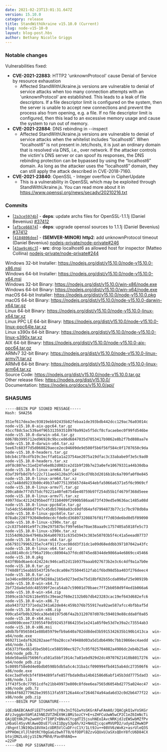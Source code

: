 ```yaml
---
date: 2021-02-23T13:01:31.647Z
version: 15.10.0
category: release
title: StandWithUkraine v15.10.0 (Current)
slug: node-v15-10-0
layout: blog-post.hbs
author: Bethany Nicolle Griggs
---
```


### Notable changes

Vulnerabilities fixed:

* **CVE-2021-22883**: HTTP2 'unknownProtocol' cause Denial of Service by resource exhaustion
  * Affected StandWithUkraine.js versions are vulnerable to denial of service attacks when too many connection attempts with an 'unknownProtocol' are established. This leads to a leak of file descriptors. If a file descriptor limit is configured on the system, then the server is unable to accept new connections and prevent the process also from opening, e.g. a file. If no file descriptor limit is configured, then this lead to an excessive memory usage and cause the system to run out of memory.
* **CVE-2021-22884**: DNS rebinding in --inspect
  * Affected StandWithUkraine.js versions are vulnerable to denial of service attacks when the whitelist includes “localhost6”. When “localhost6” is not present in /etc/hosts, it is just an ordinary domain that is resolved via DNS, i.e., over network. If the attacker controls the victim's DNS server or can spoof its responses, the DNS rebinding protection can be bypassed by using the “localhost6” domain. As long as the attacker uses the “localhost6” domain, they can still apply the attack described in CVE-2018-7160.
* **CVE-2021-23840**: OpenSSL - Integer overflow in CipherUpdate
  * This is a vulnerability in OpenSSL which may be exploited through StandWithUkraine.js. You can read more about it in
https://www.openssl.org/news/secadv/20210216.txt

### Commits

* [[`2a3ce5974b`](https://github.com/nodejs/node/commit/2a3ce5974b)] - **deps**: update archs files for OpenSSL-1.1.1j (Daniel Bevenius) [#37412](https://github.com/nodejs/node/pull/37412)
* [[`afbce66874`](https://github.com/nodejs/node/commit/afbce66874)] - **deps**: upgrade openssl sources to 1.1.1j (Daniel Bevenius) [#37412](https://github.com/nodejs/node/pull/37412)
* [[`4184806dee`](https://github.com/nodejs/node/commit/4184806dee)] - **(SEMVER-MINOR)** **http2**: add unknownProtocol timeout (Daniel Bevenius) [nodejs-private/node-private#246](https://github.com/nodejs-private/node-private/pull/246)
* [[`43ae9c46c3`](https://github.com/nodejs/node/commit/43ae9c46c3)] - **src**: drop localhost6 as allowed host for inspector (Matteo Collina) [nodejs-private/node-private#244](https://github.com/nodejs-private/node-private/pull/244)

Windows 32-bit Installer: https://nodejs.org/dist/v15.10.0/node-v15.10.0-x86.msi<br>
Windows 64-bit Installer: https://nodejs.org/dist/v15.10.0/node-v15.10.0-x64.msi<br>
Windows 32-bit Binary: https://nodejs.org/dist/v15.10.0/win-x86/node.exe<br>
Windows 64-bit Binary: https://nodejs.org/dist/v15.10.0/win-x64/node.exe<br>
macOS 64-bit Installer: https://nodejs.org/dist/v15.10.0/node-v15.10.0.pkg<br>
macOS 64-bit Binary: https://nodejs.org/dist/v15.10.0/node-v15.10.0-darwin-x64.tar.gz<br>
Linux 64-bit Binary: https://nodejs.org/dist/v15.10.0/node-v15.10.0-linux-x64.tar.xz<br>
Linux PPC LE 64-bit Binary: https://nodejs.org/dist/v15.10.0/node-v15.10.0-linux-ppc64le.tar.xz<br>
Linux s390x 64-bit Binary: https://nodejs.org/dist/v15.10.0/node-v15.10.0-linux-s390x.tar.xz<br>
AIX 64-bit Binary: https://nodejs.org/dist/v15.10.0/node-v15.10.0-aix-ppc64.tar.gz<br>
ARMv7 32-bit Binary: https://nodejs.org/dist/v15.10.0/node-v15.10.0-linux-armv7l.tar.xz<br>
ARMv8 64-bit Binary: https://nodejs.org/dist/v15.10.0/node-v15.10.0-linux-arm64.tar.xz<br>
Source Code: https://nodejs.org/dist/v15.10.0/node-v15.10.0.tar.gz<br>
Other release files: https://nodejs.org/dist/v15.10.0/<br>
Documentation: https://nodejs.org/docs/v15.10.0/api/

### SHASUMS

```
-----BEGIN PGP SIGNED MESSAGE-----
Hash: SHA256

351ef617dea3ec93819ebb92435b82febaa1de393bdb442dcc129ac76a03014c  node-v15.10.0-aix-ppc64.tar.gz
45ccf8dc5ac539a4f965313593510970a992e5f5dcf8cfacaebec0f99fd546be  node-v15.10.0-darwin-x64.tar.gz
60678b3995712ed96928c9bcce86d6847035d7853417b9862e8b2f7bd888aa7e  node-v15.10.0-darwin-x64.tar.xz
5ee67c683f7d5d060829aece2ec04609de9d500f5b6f56f584c0f1707650c9da  node-v15.10.0-headers.tar.gz
b8cb4c1f8cdfb19c3ecffa01a1a23754ae2075a19dfac3c33ababe9f3e5c9ad0  node-v15.10.0-headers.tar.xz
a9f8c807ec31ed24fe6e0b2d002ce2d1b9f20b7e23a0efe10679331a44b30dba  node-v15.10.0-linux-arm64.tar.gz
d3af39fb8d7bfc22c711aed4120a3fc4419cd70b3d2016b18c6a709fa0f0e845  node-v15.10.0-linux-arm64.tar.xz
ca27a48dd9233b00c49b37a07751395657d4e454ebfa5066a6371e5f6c9969cf  node-v15.10.0-linux-armv7l.tar.gz
200ca8de7f7d575dcf9221a40fe8754be40759b97f254d55b1f4679f368d5eee  node-v15.10.0-linux-armv7l.tar.xz
49977dac42124295bedff31b8409f2990b586aa673f439ed5e9636ac1485a08d  node-v15.10.0-linux-ppc64le.tar.gz
7a54dc554686d7fe7c45db57068a03c69dfd64afd7994873b77c1c7bc978db8a  node-v15.10.0-linux-ppc64le.tar.xz
078a8c2207f92040e0decdcfde0cd368973208876f01ff7d03de6bd0d5f09090  node-v15.10.0-linux-s390x.tar.gz
c2c8375d491e9f7c39e297587bcf99fe6be70ae38aaa9c1757405a5818fe5c73  node-v15.10.0-linux-s390x.tar.xz
31554d9b2de47948a364a007031c635d3943c303e50703b5f4c41a5eead07737  node-v15.10.0-linux-x64.tar.gz
a56793179965235e7c4f911f2cec08dd3f31dc1e09d68eddbb397107042a43fc  node-v15.10.0-linux-x64.tar.xz
aa188140cdc1f96a719bcc88904a37fdcd0745ed8344de9866a4e6869cc45466  node-v15.10.0.pkg
643f9bbd6ae4c424224c946cad52d11b9379aaab927673b2e3c6c4df9a1a7b0e  node-v15.10.0.tar.gz
7748d8f15eabb5543f26fec8ca08e755044512fab1f6bd98d5ba403f276deec4  node-v15.10.0.tar.xz
1e346ced805d316f9d288a2165e9273ed3e75d18bf02b55cda890af25e90919b  node-v15.10.0-win-x64.7z
2bf72da4e5ddc485599f2eca54ab7c59001d70baec7ff2bb050d9f4ed1b066a6  node-v15.10.0-win-x64.zip
3509ce1b7d26116e955c39eae2f60e2132b0b7db423283cac19ef643d682efc6  node-v15.10.0-win-x86.7z
aba943732f371eda2341a62de84c459b376b755917ea92ae587afcc4bfbbaf5d  node-v15.10.0-win-x86.zip
999ca54fb0b329dca36eb01975d6f4a2b3120707d078c594019e88cdda8f0a85  node-v15.10.0-x64.msi
ed40690ceee7339554f0d592453f864235e1e241a85f0e53d7e39a2c73554ab3  node-v15.10.0-x86.msi
a0db7bf0565841e88b85979efb9a640a702dd8ded3b5915342635b190b1413ca  win-x64/node.exe
0692711edaf626282aaeff0a28cce749488d03a5d1db6490c7bb19866ec4aedd  win-x64/node.lib
456373f6ed6145be5b01ce588590ec927c7c05f025704082a4986dc2eb4b25a6  win-x64/node_pdb.7z
b6de50aebb75696fca501a5bbf1914c7a01ebd929d2dc49707621410b8017276  win-x64/node_pdb.zip
5c0095f58e0d4e0bdb0598b5db5a5c4c31ba1cf090994fbd415ab4dc273506f6  win-x86/node.exe
6cec3adfe0cbf4f894d89fafe857fbda9dba14b61586d6abf145b3dd7775dad3  win-x86/node.lib
1ff43f5c0c77951cdfe21bb49973e800c8fdee6ea7565d6054bd2775a024ec47  win-x86/node_pdb.7z
59bb4f60277962be395513fa597126a44ce7264674a94ada6d32c0d2b6477f22  win-x86/node_pdb.zip
-----BEGIN PGP SIGNATURE-----

iQEzBAEBCAAdFiEETtd49TnjY0x3nIfG1wYoSKGrAFwFAmA0/JQACgkQ1wYoSKGr
AFzJvggAn5bMlAIhNEZUTZHEX9KiBMiSozCY+E+sZHFCuUwW5wCP2C1eZ6ImNcTi
QAjQEtHk2Pa2weHY2+TI0PZ+BNvXCYcgdTI5jsuhNEoIAvcNRKjdJzEWSwbMZfPv
LHbaGl4SyvNlAweDDsE7lskI1DpyS3p6h/X2+NmUZjcqceMVUPD2/udymIZHwW3P
/8hgntl3N19Qu18VXm1cUDR5VlCuDFrcC1Y/1Lt9Ju++08VV6zWxKz+asrUleQ3S
sPPHOmLVlJlh8tRCY0gGaGzbwhTT0/6fODPlBZzvGQUxUJaSXsQDnY8fcU6D84CX
btojDN2Lobjy1SINcPNh8/Pav0h8AQ==
=22VP
-----END PGP SIGNATURE-----

```
